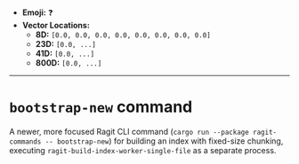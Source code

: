 - **Emoji:** ❓
- **Vector Locations:**
    - **8D:** `[0.0, 0.0, 0.0, 0.0, 0.0, 0.0, 0.0, 0.0]`
    - **23D:** `[0.0, ...]`
    - **41D:** `[0.0, ...]`
    - **800D:** `[0.0, ...]`

---

# `bootstrap-new` command

A newer, more focused Ragit CLI command (`cargo run --package ragit-commands -- bootstrap-new`) for building an index with fixed-size chunking, executing `ragit-build-index-worker-single-file` as a separate process.